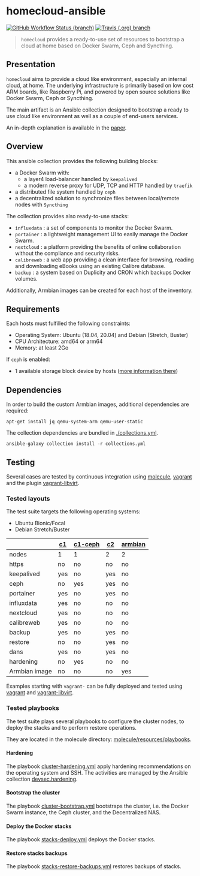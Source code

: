 # homecloud-ansible

[![GitHub Workflow Status (branch)](https://img.shields.io/github/workflow/status/tmorin/homecloud-ansible/Continous%20Integration/master?label=GitHub%20Actions&logo=github+actions&logoColor=black)](https://github.com/tmorin/homecloud-ansible/actions?query=workflow%3A%22Continous+Integration%22+branch%3Amaster)
[![Travis (.org) branch](https://img.shields.io/travis/tmorin/homecloud-ansible/master?label=Travis%20CI&logo=travis+CI&logoColor=black)](https://travis-ci.org/github/tmorin/homecloud-ansible)

> `homecloud` provides a ready-to-use set of resources to bootstrap a cloud at home based on Docker Swarm, Ceph and Syncthing.

## Presentation

`homecloud` aims to provide a cloud like environment, especially an internal cloud, at home.
The underlying infrastructure is primarily based on low cost ARM boards, like Raspberry Pi, and powered by open source solutions like Docker Swarm, Ceph or Syncthing.

The main artifact is an Ansible collection designed to bootstrap a ready to use cloud like environment as well as a couple of end-users services.

An in-depth explanation is available in the [paper](./paper/README.adoc).

## Overview

This ansible collection provides the following building blocks:

- a Docker Swarm with:
  - a layer4 load-balancer handled by `keepalived`
  - a modern reverse proxy for UDP, TCP and HTTP handled by `traefik`
- a distributed file system handled by `ceph`
- a decentralized solution to synchronize files between local/remote nodes with `Syncthing`

The collection provides also ready-to-use stacks:

- `influxdata` : a set of components to monitor the Docker Swarm.
- `portainer` : a lightweight management UI to easily manage the Docker Swarm.
- `nextcloud` : a platform providing the benefits of online collaboration without the compliance and security risks.
- `calibreweb` :  a web app providing a clean interface for browsing, reading and downloading eBooks using an existing Calibre database.
- `backup` : a system based on Duplicity and CRON which backups Docker volumes. 

Additionally, Armbian images can be created for each host of the inventory.

## Requirements

Each hosts must fulfilled the following constraints:

- Operating System: Ubuntu (18.04, 20.04) and Debian (Stretch, Buster)
- CPU Architecture: amd64 or arm64
- Memory: at least 2Go

If `ceph` is enabled:

- 1 available storage block device by hosts ([more information there](https://docs.ceph.com/docs/master/cephadm/install/#deploy-osds))

## Dependencies

In order to build the custom Armbian images, additional dependencies are required:
```shell script
apt-get install jq qemu-system-arm qemu-user-static
```

The collection dependencies are bundled in [./collections.yml](collections.yml).
```shell script
ansible-galaxy collection install -r collections.yml
```

## Testing

Several cases are tested by continuous integration using [molecule], [vagrant] and the plugin [vagrant-libvirt].

### Tested layouts

The test suite targets the following operating systems:

- Ubuntu Bionic/Focal
- Debian Stretch/Buster

| |[c1]|[c1-ceph]|[c2]|[armbian]|
|---|---|---|---|---|
|nodes|1|1|2|2|
|https|no|no|no|no|
|keepalived|yes|no|yes|no|
|ceph|no|yes|yes|no|
|portainer|yes|no|yes|no|
|influxdata|yes|no|no|no|
|nextcloud|yes|no|no|no|
|calibreweb|yes|no|no|no|
|backup|yes|no|yes|no|
|restore|no|no|yes|no|
|dans|yes|no|yes|no|
|hardening|no|yes|no|no|
|Armbian image|no|no|no|yes|

Examples starting with `vagrant-` can be fully deployed and tested using [vagrant] and [vagrant-libvirt].

[c1]: molecule/c1
[c1-ceph]: molecule/c1-ceph
[c2]: molecule/c1
[armbian]: molecule/armbian
[molecule]: https://github.com/ansible-community/molecule
[vagrant]: https://www.vagrantup.com/
[vagrant-libvirt]: https://github.com/vagrant-libvirt/vagrant-libvirt

### Tested playbooks

The test suite plays several playbooks to configure the cluster nodes, to deploy the stacks and to perform restore operations.

They are located in the molecule directory: [molecule/resources/playbooks](molecule/resources/playbooks).

#### Hardening

The playbook [cluster-hardening.yml](molecule/resources/playbooks/cluster-hardening.yml) apply hardening recommendations on the operating system and SSH.
The activities are managed by the Ansible collection [devsec.hardening].

[devsec.hardening]: https://galaxy.ansible.com/devsec/hardening

#### Bootstrap the cluster

The playbook [cluster-bootstrap.yml](molecule/resources/playbooks/cluster-bootstrap.yml) bootstraps the cluster, i.e. the Docker Swarm instance, the Ceph cluster, and the Decentralized NAS.

#### Deploy the Docker stacks

The playbook [stacks-deploy.yml](molecule/resources/playbooks/stacks-deploy.yml) deploys the Docker stacks.

#### Restore stacks backups

The playbook [stacks-restore-backups.yml](molecule/resources/playbooks/stacks-restore-backup.yml) restores backups of stacks.
